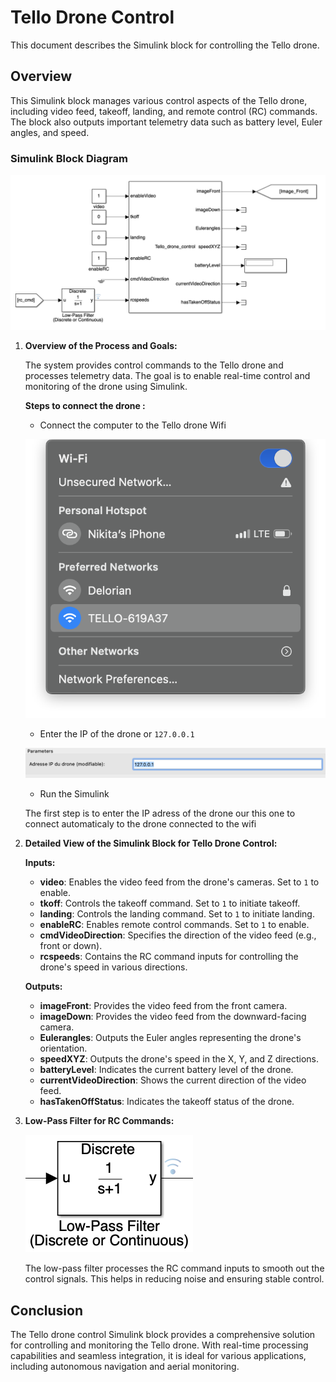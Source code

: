 # Tello Drone Control

This document describes the Simulink block for controlling the Tello drone.

## Overview

This Simulink block manages various control aspects of the Tello drone, including video feed, takeoff, landing, and remote control (RC) commands. The block also outputs important telemetry data such as battery level, Euler angles, and speed.

### Simulink Block Diagram

![Tello Drone Control Simulink Part](figures/tello_control/Tellocontrolsimulink_part.png)

1. **Overview of the Process and Goals:**

    The system provides control commands to the Tello drone and processes telemetry data. The goal is to enable real-time control and monitoring of the drone using Simulink.

    **Steps to connect the drone :** 

    - Connect the computer to the Tello drone Wifi

    ![wificonnectiontello](figures/tello_control/wificonnectiontello.png)

    - Enter the IP of the drone or `127.0.0.1` 

    ![inputtellocontrol](figures/tello_control/inputtellocontrol.png)

    - Run the Simulink 
    
    The first step is to enter the IP adress of the drone our this one to connect automaticaly to the drone connected to the wifi 

2. **Detailed View of the Simulink Block for Tello Drone Control:**


    **Inputs:**

    - **video**: Enables the video feed from the drone's cameras. Set to `1` to enable.
    - **tkoff**: Controls the takeoff command. Set to `1` to initiate takeoff.
    - **landing**: Controls the landing command. Set to `1` to initiate landing.
    - **enableRC**: Enables remote control commands. Set to `1` to enable.
    - **cmdVideoDirection**: Specifies the direction of the video feed (e.g., front or down).
    - **rcspeeds**: Contains the RC command inputs for controlling the drone's speed in various directions.
    
    **Outputs:**

    - **imageFront**: Provides the video feed from the front camera.
    - **imageDown**: Provides the video feed from the downward-facing camera.
    - **Eulerangles**: Outputs the Euler angles representing the drone's orientation.
    - **speedXYZ**: Outputs the drone's speed in the X, Y, and Z directions.
    - **batteryLevel**: Indicates the current battery level of the drone.
    - **currentVideoDirection**: Shows the current direction of the video feed.
    - **hasTakenOffStatus**: Indicates the takeoff status of the drone.

3. **Low-Pass Filter for RC Commands:**

    ![Low-Pass Filter](figures/tello_control/lowpassfilter_tellocontrol.png)

    The low-pass filter processes the RC command inputs to smooth out the control signals. This helps in reducing noise and ensuring stable control.

## Conclusion

The Tello drone control Simulink block provides a comprehensive solution for controlling and monitoring the Tello drone. With real-time processing capabilities and seamless integration, it is ideal for various applications, including autonomous navigation and aerial monitoring.
